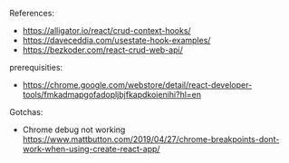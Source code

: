 References:
- https://alligator.io/react/crud-context-hooks/
- https://daveceddia.com/usestate-hook-examples/
- https://bezkoder.com/react-crud-web-api/

prerequisities:
- https://chrome.google.com/webstore/detail/react-developer-tools/fmkadmapgofadopljbjfkapdkoienihi?hl=en


Gotchas:
- Chrome debug not working
https://www.mattbutton.com/2019/04/27/chrome-breakpoints-dont-work-when-using-create-react-app/